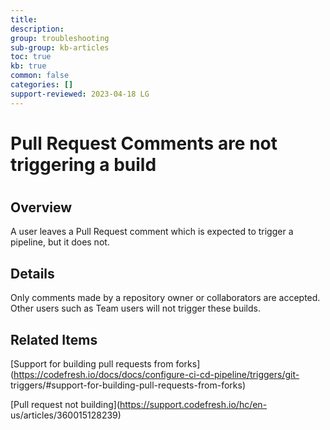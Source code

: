 ```yaml
---
title: 
description: 
group: troubleshooting
sub-group: kb-articles
toc: true
kb: true
common: false
categories: []
support-reviewed: 2023-04-18 LG
---
```


# Pull Request Comments are not triggering a build

#

## Overview

A user leaves a Pull Request comment which is expected to trigger a pipeline,
but it does not.

## Details

Only comments made by a repository owner or collaborators are accepted. Other
users such as Team users will not trigger these builds.

## Related Items

[Support for building pull requests from
forks](https://codefresh.io/docs/docs/configure-ci-cd-pipeline/triggers/git-
triggers/#support-for-building-pull-requests-from-forks)

[Pull request not building](https://support.codefresh.io/hc/en-
us/articles/360015128239)


